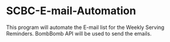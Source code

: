 # SCBC-E-mail-Automation
This program will automate the E-mail list for the Weekly Serving Reminders.  BombBomb API will be used to send the emails.
